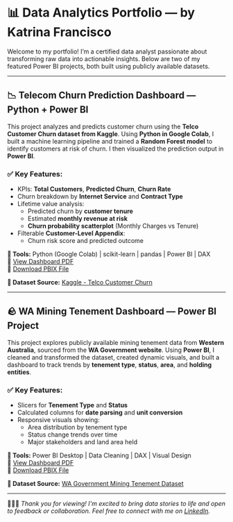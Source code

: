 # 📊 Data Analytics Portfolio — by Katrina Francisco

Welcome to my portfolio! I’m a certified data analyst passionate about transforming raw data into actionable insights. Below are two of my featured Power BI projects, both built using publicly available datasets.

---

## 📉 Telecom Churn Prediction Dashboard — Python + Power BI

This project analyzes and predicts customer churn using the **Telco Customer Churn dataset from Kaggle**. Using **Python in Google Colab**, I built a machine learning pipeline and trained a **Random Forest model** to identify customers at risk of churn. I then visualized the prediction output in **Power BI**.

### ✅ Key Features:
- KPIs: **Total Customers**, **Predicted Churn**, **Churn Rate**
- Churn breakdown by **Internet Service** and **Contract Type**
- Lifetime value analysis:
  - Predicted churn by **customer tenure**
  - Estimated **monthly revenue at risk**
  - **Churn probability scatterplot** (Monthly Charges vs Tenure)
- Filterable **Customer-Level Appendix**:
  - Churn risk score and predicted outcome

**🔧 Tools:** Python (Google Colab) | scikit-learn | pandas | Power BI | DAX  
📄 [View Dashboard PDF](TelcoChurnPDF.pdf)  
📁 [Download PBIX File](TelcoChurn.pbix)

**📂 Dataset Source:** [Kaggle - Telco Customer Churn](https://www.kaggle.com/datasets/blastchar/telco-customer-churn)

---

## 🪨 WA Mining Tenement Dashboard — Power BI Project

This project explores publicly available mining tenement data from **Western Australia**, sourced from the **WA Government website**. Using **Power BI**, I cleaned and transformed the dataset, created dynamic visuals, and built a dashboard to track trends by **tenement type**, **status**, **area**, and **holding entities**.

### ✅ Key Features:
- Slicers for **Tenement Type** and **Status**
- Calculated columns for **date parsing** and **unit conversion**
- Responsive visuals showing:
  - Area distribution by tenement type
  - Status change trends over time
  - Major stakeholders and land area held

**🔧 Tools:** Power BI Desktop | Data Cleaning | DAX | Visual Design  
📄 [View Dashboard PDF](TenementsPDF.pdf)  
📁 [Download PBIX File](https://drive.google.com/file/d/1E8Olu4Ae7GiilGtdLMkSHPoVjORkhHml/view?usp=sharing)

**📂 Dataset Source:** [WA Government Mining Tenement Dataset](https://www.wa.gov.au/service/natural-resources/mineral-resources/access-the-mining-tenements-dataset)

---

👩🏻‍💻 *Thank you for viewing! I'm excited to bring data stories to life and open to feedback or collaboration. Feel free to connect with me on [LinkedIn](https://www.linkedin.com/in/YOUR-LINK).*
